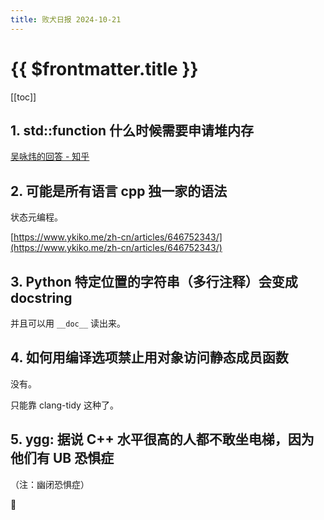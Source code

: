 ```yaml
---
title: 败犬日报 2024-10-21
---
```


# {{ $frontmatter.title }}

[[toc]]

## 1. std::function 什么时候需要申请堆内存

[吴咏炜的回答 - 知乎](https://www.zhihu.com/question/1355501449/answer/9731470980)

## 2. 可能是所有语言 cpp 独一家的语法

状态元编程。

[https://www.ykiko.me/zh-cn/articles/646752343/](https://www.ykiko.me/zh-cn/articles/646752343/)

## 3. Python 特定位置的字符串（多行注释）会变成 docstring

并且可以用 `__doc__` 读出来。

## 4. 如何用编译选项禁止用对象访问静态成员函数

没有。

只能靠 clang-tidy 这种了。

## 5. ygg: 据说 C++ 水平很高的人都不敢坐电梯，因为他们有 UB 恐惧症

（注：幽闭恐惧症）

:cold_face:
